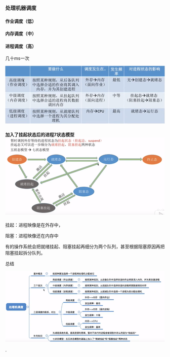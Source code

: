 ### 处理机器调度



#### 作业调度（低）



#### 内存调度（中）



#### 进程调度（高）

几十ms一次

![1548577136050](assets/1548577136050.png)



#### 加入了挂起状态后的进程7状态模型![1548577581867](assets/1548577581867.png)

挂起：进程映像是在外存中，

阻塞：进程映像还在内存中

有的操作系统会把就绪挂起、阻塞挂起再细分为两个队列，甚至根据阻塞原因再把阻塞挂起拆分队列。





总结

![1548577430492](assets/1548577430492.png)













.